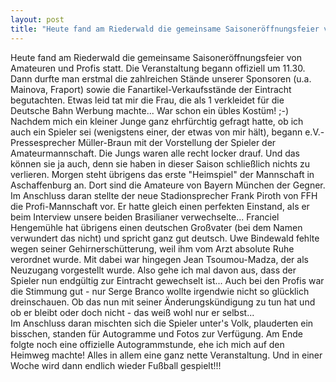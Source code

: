 ```yaml
---
layout: post
title: "Heute fand am Riederwald die gemeinsame Saisoneröffnungsfeier von Amateuren und Profis statt."
---
```


Heute fand am Riederwald die gemeinsame Saisoneröffnungsfeier von Amateuren und Profis statt. Die Veranstaltung begann offiziell um 11.30. Dann durfte man erstmal die zahlreichen Stände unserer Sponsoren (u.a. Mainova, Fraport) sowie die Fanartikel-Verkaufsstände der Eintracht begutachten. Etwas leid tat mir die Frau, die als 1 verkleidet für die Deutsche Bahn Werbung machte... War schon ein übles Kostüm! ;-)  
Nachdem mich ein kleiner Junge ganz ehrfürchtig gefragt hatte, ob ich auch ein Spieler sei (wenigstens einer, der etwas von mir hält), begann e.V.-Pressesprecher Müller-Braun mit der Vorstellung der Spieler der Amateurmannschaft. Die Jungs waren alle recht locker drauf. Und das können sie ja auch, denn sie haben in dieser Saison schließlich nichts zu verlieren. Morgen steht übrigens das erste "Heimspiel" der Mannschaft in Aschaffenburg an. Dort sind die Amateure von Bayern München der Gegner.  
Im Anschluss daran stellte der neue Stadionsprecher Frank Piroth von FFH die Profi-Mannschaft vor.  Er hatte gleich einen perfekten Einstand,  als er beim Interview unsere beiden Brasilianer verwechselte... Franciel Hengemühle hat übrigens einen deutschen Großvater (bei dem Namen verwundert das nicht) und spricht ganz gut deutsch. Uwe Bindewald fehlte wegen seiner Gehirnerschütterung, weil ihm vom Arzt absolute Ruhe verordnet wurde. Mit dabei war hingegen Jean Tsoumou-Madza, der als Neuzugang vorgestellt wurde. Also gehe ich mal davon aus, dass der Spieler nun endgültig zur Eintracht gewechselt ist... Auch bei den Profis war die Stimmung gut - nur Serge Branco wollte irgendwie nicht so glücklich dreinschauen. Ob das nun mit seiner Änderungskündigung zu tun hat und ob er bleibt oder doch nicht - das weiß wohl nur er selbst...  
Im Anschluss daran mischten sich die Spieler unter's Volk, plauderten ein bisschen, standen für Autogramme und Fotos zur Verfügung. Am Ende folgte noch eine offizielle Autogrammstunde, ehe ich mich auf den Heimweg machte! Alles in allem eine ganz nette Veranstaltung. Und in einer Woche wird dann endlich wieder Fußball gespielt!!!
